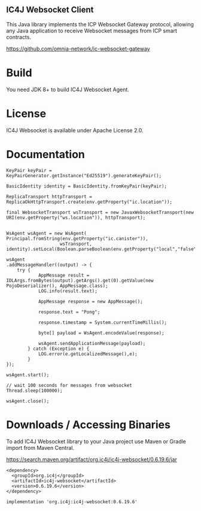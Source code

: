 ## IC4J Websocket Client

This Java library implements the ICP Websocket Gateway protocol, allowing any Java application to receive Websocket messages from ICP smart contracts.
 
 <a href="https://github.com/omnia-network/ic-websocket-gateway">
https://github.com/omnia-network/ic-websocket-gateway
</a>
 

# Build

You need JDK 8+ to build IC4J Websocket Agent.

# License

IC4J Websocket is available under Apache License 2.0.


# Documentation

```
KeyPair keyPair = KeyPairGenerator.getInstance("Ed25519").generateKeyPair();

BasicIdentity identity = BasicIdentity.fromKeyPair(keyPair);

ReplicaTransport httpTransport = ReplicaOkHttpTransport.create(env.getProperty("ic.location"));
			
final WebsocketTransport wsTransport = new JavaxWebsocketTransport(new URI(env.getProperty("ws.location")), httpTransport);
			

WsAgent wsAgent = new WsAgent( Principal.fromString(env.getProperty("ic.canister")),
					wsTransport, identity).setLocal(Boolean.parseBoolean(env.getProperty("local","false")));
			
wsAgent
.addMessageHandler((output) -> {
	try {
			AppMessage result = IDLArgs.fromBytes(output).getArgs().get(0).getValue(new PojoDeserializer(), AppMessage.class);
			LOG.info(result.text);
							
			AppMessage response = new AppMessage();
							
			response.text = "Pong";
							
			response.timestamp = System.currentTimeMillis();
							
			byte[] payload = WsAgent.encodeValue(response);
							
			wsAgent.sendApplicationMessage(payload);
		} catch (Exception e) {
			LOG.error(e.getLocalizedMessage(),e);
		}
});	

wsAgent.start();

// wait 100 seconds for messages from websocket
Thread.sleep(100000);
			
wsAgent.close();
```

# Downloads / Accessing Binaries

To add IC4J Websocket library to your Java project use Maven or Gradle import from Maven Central.

<a href="https://search.maven.org/artifact/org.ic4j/ic4j-websocket/0.6.19.6/jar">
https://search.maven.org/artifact/org.ic4j/ic4j-websocket/0.6.19.6/jar
</a>

```
<dependency>
  <groupId>org.ic4j</groupId>
  <artifactId>ic4j-websocket</artifactId>
  <version>0.6.19.6</version>
</dependency>
```

```
implementation 'org.ic4j:ic4j-websocket:0.6.19.6'
```
